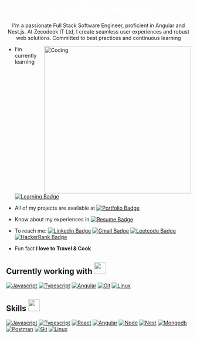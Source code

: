 <h1 align="center" style="color : white">Hi, I'm Nahid Hossain</h1>
<p align="center">I'm a passionate Full Stack Software Engineer, proficient in Angular and Nest.js. At Zecodeek IT Ltd, I create seamless user experiences and robust web solutions. Committed to best practices and continuous learning</p>
<img align="right" alt="Coding" width="400" src="https://cdn.dribbble.com/users/1162077/screenshots/3848914/programmer.gif" />

- I’m currently learning [![Learning Badge](https://img.shields.io/badge/-Nest-black?style=flat-square&logo=NestJs&logoColor=red)](https://nestjs.com/) 
  
- All of my projects are available at [![Portfolio Badge](https://img.shields.io/badge/-Portfolio-243c54?style=flat-square)](https://nahid-v2.netlify.app/)

- Know about my experiences in [![Resume Badge](https://img.shields.io/badge/-Resume-3ce3b4?style=flat-square)](https://drive.google.com/drive/folders/1VSDfmrqOLy_p6cgsFoXy-xe7Tt3Cl5K8?usp=sharing)

- To reach me: [![Linkedin Badge](https://img.shields.io/badge/LinkedIn-0077B5?style=flat-square&logo=linkedin&logoColor=white)](https://www.linkedin.com/in/nahid-hossain-66433919b/) 
[![Gmail Badge](https://img.shields.io/badge/-Gmail-c14438?style=flat-square&logo=Gmail&logoColor=white&link=mailto:nahidhossain1184@gmail.com)](mailto:nahidhossain1184@gmail.com)
[![Leetcode Badge](https://img.shields.io/badge/-LeetCode-FFA116?style=flat-square&logo=LeetCode&logoColor=black)](https://leetcode.com/nahidhossain1184/)
[![HackerRank Badge](https://img.shields.io/badge/-Hackerrank-2EC866?style=flat-square&logo=HackerRank&logoColor=white)](https://www.hackerrank.com/profile/nahidhossain1184)

- Fun fact **I love to Travel & Cook**

<h2> Currently working with <img src = "https://media2.giphy.com/media/QssGEmpkyEOhBCb7e1/giphy.gif?cid=ecf05e47a0n3gi1bfqntqmob8g9aid1oyj2wr3ds3mg700bl&rid=giphy.gif" width = 32px> </h2>
<a href="https://developer.mozilla.org/en-US/docs/Web/JavaScript" target="_blank"><img alt="Javascript" src="https://img.shields.io/badge/JavaScript-323330?style=flat-square&logo=javascript&logoColor=F7DF1E"></a>
<a href="https://www.typescriptlang.org/" target="_blank"><img alt="Typescript" src="https://img.shields.io/badge/TypeScript-007ACC?style=flat-square&logo=typescript&logoColor=white"></a>
<a href="https://angular.io/" target="_blank"><img alt="Angular" src="https://img.shields.io/badge/Angular-DD0031?style=flat-square&logo=angular&logoColor=white"></a>
<a href="https://git-scm.com/" target="_blank"><img alt="Git" src="https://img.shields.io/badge/Git-ef5b25?style=flat-square&logo=git&logoColor=black"></a>
<a href="https://www.linux.org/" target="_blank"><img alt="Linux" src="https://img.shields.io/badge/Linux-FCC624?style=flat-square&logo=linux&logoColor=black"></a>

<h2> Skills <img src = "https://media2.giphy.com/media/QssGEmpkyEOhBCb7e1/giphy.gif?cid=ecf05e47a0n3gi1bfqntqmob8g9aid1oyj2wr3ds3mg700bl&rid=giphy.gif" width = 32px> </h2>
<a href="https://developer.mozilla.org/en-US/docs/Web/JavaScript" target="_blank"><img alt="Javascript" src="https://img.shields.io/badge/JavaScript-323330?style=flat-square&logo=javascript&logoColor=F7DF1E"></a>
<a href="https://www.typescriptlang.org/" target="_blank"><img alt="Typescript" src="https://img.shields.io/badge/TypeScript-007ACC?style=flat-square&logo=typescript&logoColor=white"></a>
<a href="https://react.dev/reference/react" target="_blank"><img alt="React" src="https://img.shields.io/badge/React-20232A?style=flat-square&logo=react&logoColor=61DAFB"></a>
<a href="https://angular.io/" target="_blank"><img alt="Angular" src="https://img.shields.io/badge/Angular-DD0031?style=flat-square&logo=angular&logoColor=white"></a>
<a href="https://nodejs.org/en/" target="_blank"><img alt="Node" src="https://img.shields.io/badge/Node.js-43853D?style=flat-square&logo=node.js&logoColor=white"></a>
<a href="https://nestjs.com/" target="_blank"><img alt="Nest" src="https://img.shields.io/badge/-Nest-black?style=flat-square&logo=NestJs&logoColor=red"></a>
<a href="https://www.mongodb.com/" target="_blank"><img alt="Mongodb" src="https://img.shields.io/badge/MongoDB-4EA94B?style=flat-square&logo=mongodb&logoColor=white"></a>
<a href="https://www.postman.com/" target="_blank"><img alt="Postman" src="https://img.shields.io/badge/-Postman-ef5b25?style=flat-square&logo=postman&logoColor=white"></a>
<a href="https://git-scm.com/" target="_blank"><img alt="Git" src="https://img.shields.io/badge/Git-ef5b25?style=flat-square&logo=git&logoColor=black"></a>
<a href="https://www.linux.org/" target="_blank"><img alt="Linux" src="https://img.shields.io/badge/Linux-FCC624?style=flat-square&logo=linux&logoColor=black"></a>



